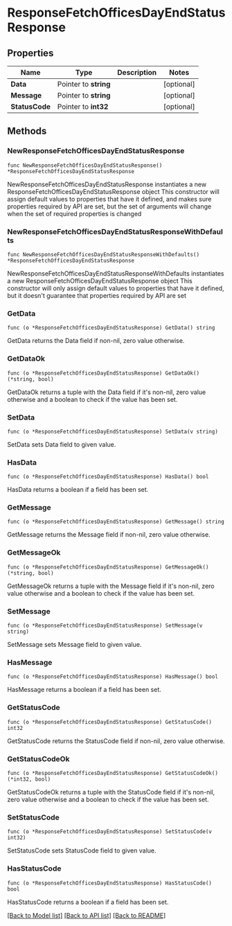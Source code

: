 # ResponseFetchOfficesDayEndStatusResponse

## Properties

Name | Type | Description | Notes
------------ | ------------- | ------------- | -------------
**Data** | Pointer to **string** |  | [optional] 
**Message** | Pointer to **string** |  | [optional] 
**StatusCode** | Pointer to **int32** |  | [optional] 

## Methods

### NewResponseFetchOfficesDayEndStatusResponse

`func NewResponseFetchOfficesDayEndStatusResponse() *ResponseFetchOfficesDayEndStatusResponse`

NewResponseFetchOfficesDayEndStatusResponse instantiates a new ResponseFetchOfficesDayEndStatusResponse object
This constructor will assign default values to properties that have it defined,
and makes sure properties required by API are set, but the set of arguments
will change when the set of required properties is changed

### NewResponseFetchOfficesDayEndStatusResponseWithDefaults

`func NewResponseFetchOfficesDayEndStatusResponseWithDefaults() *ResponseFetchOfficesDayEndStatusResponse`

NewResponseFetchOfficesDayEndStatusResponseWithDefaults instantiates a new ResponseFetchOfficesDayEndStatusResponse object
This constructor will only assign default values to properties that have it defined,
but it doesn't guarantee that properties required by API are set

### GetData

`func (o *ResponseFetchOfficesDayEndStatusResponse) GetData() string`

GetData returns the Data field if non-nil, zero value otherwise.

### GetDataOk

`func (o *ResponseFetchOfficesDayEndStatusResponse) GetDataOk() (*string, bool)`

GetDataOk returns a tuple with the Data field if it's non-nil, zero value otherwise
and a boolean to check if the value has been set.

### SetData

`func (o *ResponseFetchOfficesDayEndStatusResponse) SetData(v string)`

SetData sets Data field to given value.

### HasData

`func (o *ResponseFetchOfficesDayEndStatusResponse) HasData() bool`

HasData returns a boolean if a field has been set.

### GetMessage

`func (o *ResponseFetchOfficesDayEndStatusResponse) GetMessage() string`

GetMessage returns the Message field if non-nil, zero value otherwise.

### GetMessageOk

`func (o *ResponseFetchOfficesDayEndStatusResponse) GetMessageOk() (*string, bool)`

GetMessageOk returns a tuple with the Message field if it's non-nil, zero value otherwise
and a boolean to check if the value has been set.

### SetMessage

`func (o *ResponseFetchOfficesDayEndStatusResponse) SetMessage(v string)`

SetMessage sets Message field to given value.

### HasMessage

`func (o *ResponseFetchOfficesDayEndStatusResponse) HasMessage() bool`

HasMessage returns a boolean if a field has been set.

### GetStatusCode

`func (o *ResponseFetchOfficesDayEndStatusResponse) GetStatusCode() int32`

GetStatusCode returns the StatusCode field if non-nil, zero value otherwise.

### GetStatusCodeOk

`func (o *ResponseFetchOfficesDayEndStatusResponse) GetStatusCodeOk() (*int32, bool)`

GetStatusCodeOk returns a tuple with the StatusCode field if it's non-nil, zero value otherwise
and a boolean to check if the value has been set.

### SetStatusCode

`func (o *ResponseFetchOfficesDayEndStatusResponse) SetStatusCode(v int32)`

SetStatusCode sets StatusCode field to given value.

### HasStatusCode

`func (o *ResponseFetchOfficesDayEndStatusResponse) HasStatusCode() bool`

HasStatusCode returns a boolean if a field has been set.


[[Back to Model list]](../README.md#documentation-for-models) [[Back to API list]](../README.md#documentation-for-api-endpoints) [[Back to README]](../README.md)


